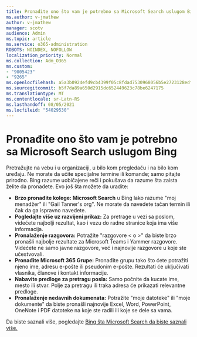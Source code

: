 ```yaml
---
title: Pronađite ono što vam je potrebno sa Microsoft Search uslugom Bing
ms.author: v-jmathew
author: v-jmathew
manager: scotv
audience: Admin
ms.topic: article
ms.service: o365-administration
ROBOTS: NOINDEX, NOFOLLOW
localization_priority: Normal
ms.collection: Adm_O365
ms.custom:
- "9005423"
- "9265"
ms.openlocfilehash: a5a3b0924efd9cb4399f05c8fdad7530968056b5e2723128edf6cfbc2f92f558
ms.sourcegitcommit: b5f7da89a650d2915dc652449623c78be6247175
ms.translationtype: MT
ms.contentlocale: sr-Latn-RS
ms.lasthandoff: 08/05/2021
ms.locfileid: "54029530"
---
```

# <a name="find-what-you-need-with-microsoft-search-in-bing"></a>Pronađite ono što vam je potrebno sa Microsoft Search uslugom Bing

Pretražujte na vebu i u organizaciji, u bilo kom pregledaču i na bilo kom uređaju. Ne morate da učite specijalne termine ili komande; samo pitajte prirodno. Bing razume uobičajene reči i pokušava da razume šta zaista želite da pronađete. Evo još šta možete da uradite:

- **Brzo pronađite kolege: Microsoft Search** u Bing lako razume "moj menadžer" ili "Gail Tanner's org". Ne morate da navedete tačan termin ili čak da ga ispravno navedete.
- **Pogledajte više uz razvijeni prikaz:** Za pretrage u vezi sa poslom, videćete najbolji rezultat, kao i vezu do radne stranice koja ima više informacija.
- **Pronalaženje razgovora:** Potražite "razgovore < o >" da biste brzo pronašli najbolje rezultate za Microsoft Teams i Yammer razgovore. Videćete ne samo javne razgovore, već i najnovije razgovore u koje ste učestvovali.
- **Pronađite Microsoft 365 Grupe:** Pronađite grupu tako što ćete potražiti njeno ime, adresu e-pošte ili pseudonim e-pošte. Rezultati će uključivati vlasnika, članove i kontakt informacije.
- **Nabavite predloge za pretragu posla:** Samo počnite da kucate ime, mesto ili stvar. Polje za pretragu ili traka adresa će prikazati relevantne predloge.
- **Pronalaženje nedavnih dokumenata:** Potražite "moje datoteke" ili "moje dokumente" da biste pronašli najnovije Excel, Word, PowerPoint, OneNote i PDF datoteke na koje ste radili ili koje se dele sa vama.

Da biste saznali više, pogledajte [Bing šta Microsoft Search da biste saznali više.](https://go.microsoft.com/fwlink/?linkid=2149027)
